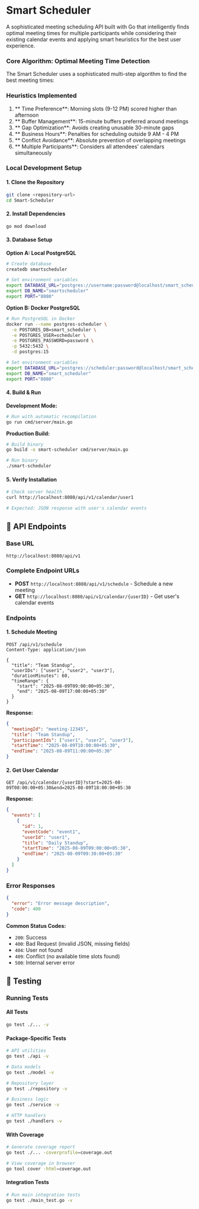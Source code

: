 # Smart Scheduler

A sophisticated meeting scheduling API built with Go that intelligently finds optimal meeting times for multiple participants while considering their existing calendar events and applying smart heuristics for the best user experience.

### Core Algorithm: Optimal Meeting Time Detection

The Smart Scheduler uses a sophisticated multi-step algorithm to find the best meeting times:


### Heuristics Implemented

1. ** Time Preference**: Morning slots (9-12 PM) scored higher than afternoon
2. ** Buffer Management**: 15-minute buffers preferred around meetings
3. ** Gap Optimization**: Avoids creating unusable 30-minute gaps
4. ** Business Hours**: Penalties for scheduling outside 9 AM - 4 PM
5. ** Conflict Avoidance**: Absolute prevention of overlapping meetings
6. ** Multiple Participants**: Considers all attendees' calendars simultaneously


### Local Development Setup

#### 1. Clone the Repository
```bash
git clone <repository-url>
cd Smart-Scheduler
```

#### 2. Install Dependencies
```bash
go mod download
```

#### 3. Database Setup

**Option A: Local PostgreSQL**
```bash
# Create database
createdb smartscheduler

# Set environment variables
export DATABASE_URL="postgres://username:password@localhost/smart_scheduler?sslmode=disable"
export DB_NAME="smartscheduler"
export PORT="8080"
```

**Option B: Docker PostgreSQL**
```bash
# Run PostgreSQL in Docker
docker run --name postgres-scheduler \
  -e POSTGRES_DB=smart_scheduler \
  -e POSTGRES_USER=scheduler \
  -e POSTGRES_PASSWORD=password \
  -p 5432:5432 \
  -d postgres:15

# Set environment variables
export DATABASE_URL="postgres://scheduler:password@localhost/smart_scheduler?sslmode=disable"
export DB_NAME="smart_scheduler"
export PORT="8080"
```

#### 4. Build & Run

**Development Mode:**
```bash
# Run with automatic recompilation
go run cmd/server/main.go
```

**Production Build:**
```bash
# Build binary
go build -o smart-scheduler cmd/server/main.go

# Run binary
./smart-scheduler
```

#### 5. Verify Installation
```bash
# Check server health
curl http://localhost:8080/api/v1/calendar/user1

# Expected: JSON response with user's calendar events
```

## 🔌 API Endpoints

### Base URL
```
http://localhost:8080/api/v1
```

### Complete Endpoint URLs
- **POST** `http://localhost:8080/api/v1/schedule` - Schedule a new meeting
- **GET** `http://localhost:8080/api/v1/calendar/{userID}` - Get user's calendar events

### Endpoints

#### 1. **Schedule Meeting**
```http
POST /api/v1/schedule
Content-Type: application/json

{
  "title": "Team Standup",
  "userIDs": ["user1", "user2", "user3"],
  "durationMinutes": 60,
  "timeRange": {
    "start": "2025-08-09T09:00:00+05:30",
    "end": "2025-08-09T17:00:00+05:30"
  }
}
```

**Response:**
```json
{
  "meetingId": "meeting-12345",
  "title": "Team Standup",
  "participantIds": ["user1", "user2", "user3"],
  "startTime": "2025-08-09T10:00:00+05:30",
  "endTime": "2025-08-09T11:00:00+05:30"
}
```

#### 2. **Get User Calendar**
```http
GET /api/v1/calendar/{userID}?start=2025-08-09T08:00:00+05:30&end=2025-08-09T18:00:00+05:30
```

**Response:**
```json
{
  "events": [
    {
      "id": 1,
      "eventCode": "event1",
      "userId": "user1",
      "title": "Daily Standup",
      "startTime": "2025-08-09T09:00:00+05:30",
      "endTime": "2025-08-09T09:30:00+05:30"
    }
  ]
}
```

### Error Responses

```json
{
  "error": "Error message description",
  "code": 400
}
```

**Common Status Codes:**
- `200`: Success
- `400`: Bad Request (invalid JSON, missing fields)
- `404`: User not found
- `409`: Conflict (no available time slots found)
- `500`: Internal server error

## 🧪 Testing

### Running Tests

#### **All Tests**
```bash
go test ./... -v
```

#### **Package-Specific Tests**
```bash
# API utilities
go test ./api -v

# Data models
go test ./model -v

# Repository layer
go test ./repository -v

# Business logic
go test ./service -v

# HTTP handlers
go test ./handlers -v
```

#### **With Coverage**
```bash
# Generate coverage report
go test ./... -coverprofile=coverage.out

# View coverage in browser
go tool cover -html=coverage.out
```

#### **Integration Tests**
```bash
# Run main integration tests
go test ./main_test.go -v
```
